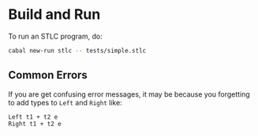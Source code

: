 # Build and Run

To run an STLC program, do:
```bash
cabal new-run stlc -- tests/simple.stlc
```

## Common Errors
If you are get confusing error messages, it may be because you forgetting to add types to `Left` and `Right` like:
```
Left t1 + t2 e
Right t1 + t2 e
```
